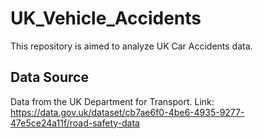 # UK_Vehicle_Accidents

This repository is aimed to analyze UK Car Accidents data.

## Data Source
Data from the UK Department for Transport. Link: https://data.gov.uk/dataset/cb7ae6f0-4be6-4935-9277-47e5ce24a11f/road-safety-data
